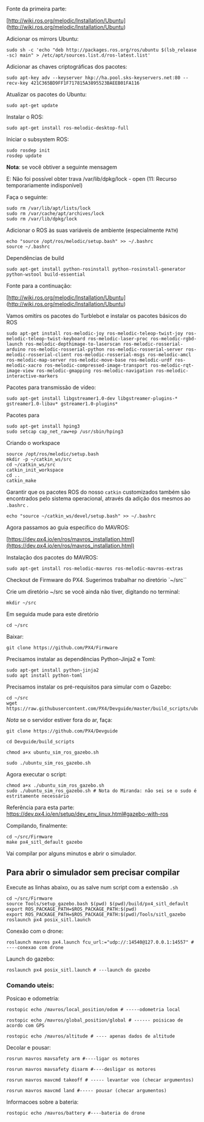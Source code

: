 
Fonte da primeira parte:

[http://wiki.ros.org/melodic/Installation/Ubuntu]
(http://wiki.ros.org/melodic/Installation/Ubuntu)



Adicionar os mirrors Ubuntu:

    sudo sh -c 'echo "deb http://packages.ros.org/ros/ubuntu $(lsb_release -sc) main" > /etc/apt/sources.list.d/ros-latest.list'

Adicionar as chaves criptográficas dos pacotes:

    sudo apt-key adv --keyserver hkp://ha.pool.sks-keyservers.net:80 --recv-key 421C365BD9FF1F717815A3895523BAEEB01FA116

Atualizar os pacotes do Ubuntu:

    sudo apt-get update

Instalar o ROS:

    sudo apt-get install ros-melodic-desktop-full

Iniciar o subsystem ROS:

    sudo rosdep init
    rosdep update

**Nota**: se você obtiver a seguinte mensagem

E: Não foi possível obter trava /var/lib/dpkg/lock - open (11: Recurso temporariamente indisponível)

Faça o seguinte:

    sudo rm /var/lib/apt/lists/lock
    sudo rm /var/cache/apt/archives/lock
    sudo rm /var/lib/dpkg/lock


Adicionar o ROS às suas variáveis de ambiente (especialmente `PATH`)

    echo "source /opt/ros/melodic/setup.bash" >> ~/.bashrc
    source ~/.bashrc

Dependências de build

    sudo apt-get install python-rosinstall python-rosinstall-generator python-wstool build-essential


Fonte para a continuação:

[http://wiki.ros.org/melodic/Installation/Ubuntu]
(http://wiki.ros.org/melodic/Installation/Ubuntu)

Vamos omitirs os pacotes do Turblebot e instalar os pacotes básicos do ROS


    sudo apt-get install ros-melodic-joy ros-melodic-teleop-twist-joy ros-melodic-teleop-twist-keyboard ros-melodic-laser-proc ros-melodic-rgbd-launch ros-melodic-depthimage-to-laserscan ros-melodic-rosserial-arduino ros-melodic-rosserial-python ros-melodic-rosserial-server ros-melodic-rosserial-client ros-melodic-rosserial-msgs ros-melodic-amcl ros-melodic-map-server ros-melodic-move-base ros-melodic-urdf ros-melodic-xacro ros-melodic-compressed-image-transport ros-melodic-rqt-image-view ros-melodic-gmapping ros-melodic-navigation ros-melodic-interactive-markers

Pacotes para transmissão de vídeo:

    sudo apt-get install libgstreamer1.0-dev libgstreamer-plugins-* gstreamer1.0-libav* gstreamer1.0-plugins*


Pacotes para 

    sudo apt-get install hping3
    sudo setcap cap_net_raw+ep /usr/sbin/hping3


Criando o workspace

    source /opt/ros/melodic/setup.bash
    mkdir -p ~/catkin_ws/src
    cd ~/catkin_ws/src
    catkin_init_workspace
    cd ..
    catkin_make


Garantir que os pacotes ROS do nosso `catkin` customizados também são encontrados pelo sistema operacional, através da adição dos mesmos ao `.bashrc` .

    echo "source ~/catkin_ws/devel/setup.bash" >> ~/.bashrc

Agora passamos ao guia específico do MAVROS:


[https://dev.px4.io/en/ros/mavros_installation.html](https://dev.px4.io/en/ros/mavros_installation.html)


Instalação dos pacotes do MAVROS:

    sudo apt-get install ros-melodic-mavros ros-melodic-mavros-extras

Checkout de Firmware  do PX4. Sugerimos trabalhar no diretório `~/src``

Crie um diretório ~/src se você ainda não tiver, digitando no terminal:

    mkdir ~/src

Em seguida mude para este diretório

    cd ~/src

Baixar:

    git clone https://github.com/PX4/Firmware

Precisamos instalar as dependências Python-Jinja2 e Toml:

    sudo apt-get install python-jinja2 	
    sudo apt install python-toml

Precisamos instalar os pré-requisitos para simular com o Gazebo:

    cd ~/src
    wget https://raw.githubusercontent.com/PX4/Devguide/master/build_scripts/ubuntu_sim_ros_gazebo.sh


*Nota* se o servidor estiver fora do ar, faça:

    git clone https://github.com/PX4/Devguide

    cd Devguide/build_scripts

    chmod a+x ubuntu_sim_ros_gazebo.sh

    sudo ./ubuntu_sim_ros_gazebo.sh

Agora executar o script:

    chmod a+x ./ubuntu_sim_ros_gazebo.sh
    sudo ./ubuntu_sim_ros_gazebo.sh # Nota do Miranda: não sei se o sudo é estritamente necessário



Referência para esta parte: [https://dev.px4.io/en/setup/dev_env_linux.html#gazebo-with-ros
](https://dev.px4.io/en/setup/dev_env_linux.html#gazebo-with-ros)

Compilando, finalmente:

    cd ~/src/Firmware
    make px4_sitl_default gazebo

Vai compilar por alguns minutos e abrir o simulador.


## Para abrir o simulador sem precisar compilar

Execute as linhas abaixo, ou as salve num script com a extensão `.sh`


    cd ~/src/Firmware
    source Tools/setup_gazebo.bash $(pwd) $(pwd)/build/px4_sitl_default
    export ROS_PACKAGE_PATH=$ROS_PACKAGE_PATH:$(pwd)
    export ROS_PACKAGE_PATH=$ROS_PACKAGE_PATH:$(pwd)/Tools/sitl_gazebo
    roslaunch px4 posix_sitl.launch


Conexão com o drone:

    roslaunch mavros px4.launch fcu_url:="udp://:14540@127.0.0.1:14557" # ----conexao com drone

Launch do gazebo:

    roslaunch px4 posix_sitl.launch # ---launch do gazebo


### Comando uteis: 

Posicao e odometria:

    rostopic echo /mavros/local_position/odom # -----odometria local 

    rostopic echo /mavros/global_position/global # ------ poisicao de acordo com GPS

    rostopic echo /mavros/altitude # ---- apenas dados de altitude




Decolar e pousar:

    rosrun mavros mavsafety arm #----ligar os motores

    rosrun mavros mavsafety disarm #----desligar os motores

    rosrun mavros mavcmd takeoff # ----- levantar voo (checar argumentos)

    rosrun mavros mavcmd land #----- pousar (checar argumentos)




Informacoes sobre a bateria: 

    rostopic echo /mavros/battery #----bateria do drone









